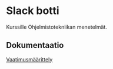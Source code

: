 # Slack botti

Kurssille Ohjelmistotekniikan menetelmät.

## Dokumentaatio 

[Vaatimusmäärittely](/dokumentaatio/vaatimusmaarittely.md)
